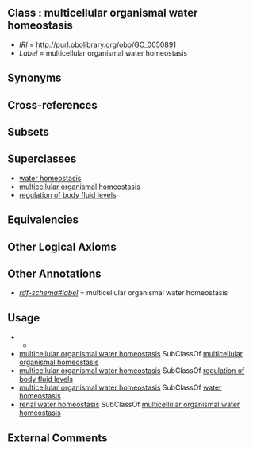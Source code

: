 
## Class : multicellular organismal water homeostasis

 * *IRI* = http://purl.obolibrary.org/obo/GO_0050891
 * *Label* = multicellular organismal water homeostasis

## Synonyms


## Cross-references


## Subsets


## Superclasses

 * [water homeostasis](../../GO/04/GO_0030104.md)
 * [multicellular organismal homeostasis](../../GO/71/GO_0048871.md)
 * [regulation of body fluid levels](../../GO/78/GO_0050878.md)

## Equivalencies


## Other Logical Axioms


## Other Annotations

 * *[rdf-schema#label](../../el/rdf-schema#label.md)* = multicellular organismal water homeostasis

## Usage

 * -
 * [multicellular organismal water homeostasis](../../GO/91/GO_0050891.md) SubClassOf [multicellular organismal homeostasis](../../GO/71/GO_0048871.md)
 * [multicellular organismal water homeostasis](../../GO/91/GO_0050891.md) SubClassOf [regulation of body fluid levels](../../GO/78/GO_0050878.md)
 * [multicellular organismal water homeostasis](../../GO/91/GO_0050891.md) SubClassOf [water homeostasis](../../GO/04/GO_0030104.md)
 * [renal water homeostasis](../../GO/91/GO_0003091.md) SubClassOf [multicellular organismal water homeostasis](../../GO/91/GO_0050891.md)

## External Comments

